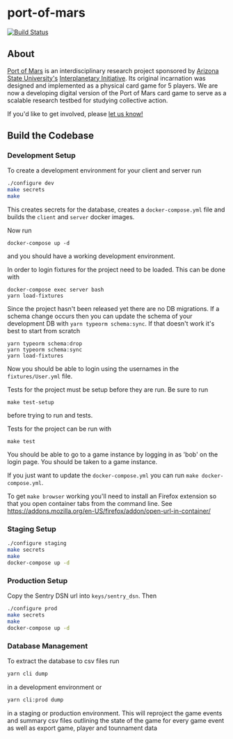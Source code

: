 # port-of-mars

[![Build Status](https://travis-ci.com/virtualcommons/port-of-mars.svg?token=Axd1f7q98op1tRxrKi92&branch=master)](https://travis-ci.com/virtualcommons/port-of-mars)

## About

[Port of Mars](https://interplanetary.asu.edu/port-of-mars) is an interdisciplinary research project sponsored by [Arizona State University's](https://www.asu.edu) [Interplanetary Initiative](https://interplanetary.asu.edu/). Its original incarnation was designed and implemented as a physical card game for 5 players. We are now a developing digital version of the Port of Mars card game to serve as a scalable research testbed for studying collective action.

If you'd like to get involved, please [let us know!](https://complexity.asu.edu/contact)

## Build the Codebase

### Development Setup

To create a development environment for your client and server run

```bash
./configure dev
make secrets
make
```

This creates secrets for the database, creates a `docker-compose.yml` file and builds the `client` and `server` docker images.

Now run

```
docker-compose up -d
```

and you should have a working development environment.

In order to login fixtures for the project need to be loaded. This can be done with

```
docker-compose exec server bash
yarn load-fixtures
```

Since the project hasn't been released yet there are no DB migrations. If a schema change occurs then
you can update the schema of your development DB with `yarn typeorm schema:sync`. If that doesn't work
it's best to start from scratch

```
yarn typeorm schema:drop
yarn typeorm schema:sync
yarn load-fixtures
```

Now you should be able to login using the usernames in the `fixtures/User.yml` file.

Tests for the project must be setup before they are run. Be sure to run

```
make test-setup
```

before trying to run and tests.

Tests for the project can be run with

```
make test
```

You should be able to go to a game instance by logging in as 'bob' on the login page. You should be taken to a game instance.

If you just want to update the `docker-compose.yml` you can run `make docker-compose.yml`.

To get `make browser` working you'll need to install an Firefox extension so that you open container tabs from the command line. See https://addons.mozilla.org/en-US/firefox/addon/open-url-in-container/


### Staging Setup

```bash
./configure staging
make secrets
make
docker-compose up -d
```

### Production Setup

Copy the Sentry DSN url into `keys/sentry_dsn`. Then 

```bash
./configure prod
make secrets
make
docker-compose up -d
```

### Database Management

To extract the database to csv files run

```bash
yarn cli dump
```

in a development environment or

```bash
yarn cli:prod dump
```

in a staging or production environment. This will reproject the game events and summary csv files outlining the state of the game for every game event as well as export game, player and tounnament data
